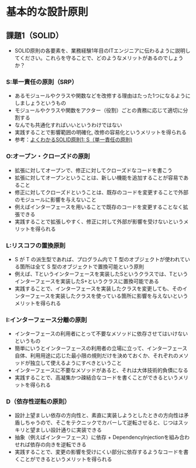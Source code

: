 # 基本的な設計原則

## 課題1（SOLID）
* SOLID原則の各要素を、業務経験1年目のITエンジニアに伝わるように説明してください。これらを守ることで、どのようなメリットがあるのでしょうか？

### S:単一責任の原則（SRP）
* あるモジュールやクラスや関数などを改修する理由はたった1つになるようにしましょうというもの
* モジュールやクラスや関数をアクター（役割）ごとの責務に応じて適切に分割する
* なんでも共通化すればいいというわけではない
* 実践することで影響範囲の明確化, 改修の容易化というメリットを得られる
* 参考：[よくわかるSOLID原則1: S（単一責任の原則)](https://note.com/erukiti/n/n67b323d1f7c5)

### O:オープン・クローズドの原則
* 拡張に対してオープンで、修正に対してクローズドなコードを書こう
* 拡張に対してオープンということは、新しい機能を追加することが容易であること
* 修正に対してクローズドということは、既存のコードを変更することで外部のモジュールに影響を与えないこと
* 例えばインターフェースを用いることで既存のコードを変更することなく拡張できる
* 実践することで拡張しやすく、修正に対して外部が影響を受けないというメリットを得られる

### L:リスコフの置換原則
* S が T の派生型であれば、プログラム内で T 型のオブジェクトが使われている箇所は全て S 型のオブジェクトで置換可能という原則
* 例えば、Tというインターフェースを実装したSというクラスでは、Tというインターフェースを実装したS+というクラスに置換可能である
* 実践することで、インターフェースを実装したクラスを変更しても、そのインターフェースを実装したクラスを使っている箇所に影響を与えないというメリットを得られる

### I:インターフェース分離の原則
* インターフェースの利用者にとって不要なメソッドに依存させてはいけないというもの
* 簡単にいうとインターフェースの利用者の立場に立って、インターフェース自体、利用用途に応じた最小限の規則だけを決めておくか、それぞれのメソッドが独立して使えるようにすべきということ
* インターフェースに不要なメソッドがあると、それは大体技術的負債になる
* 実践することで、高凝集かつ疎結合なコードを書くことができるというメリットを得られる

### D（依存性逆転の原則）
* 設計上望ましい依存の方向性と、素直に実装しようとしたときの方向性は矛盾しちゃうので、そこをテクニックでカバーして逆転させると、じつはスッキリと望ましい設計通りに実装できる
* 抽象（例えばインターフェース）に依存 + DependencyInjectionを組み合わせれば依存の向きを逆転できる
* 実践することで、変更の影響を受けにくい部分に依存するようなコードを書くことができるというメリットを得られる